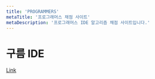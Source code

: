 ```yaml
---
title: 'PROGRAMMERS'
metaTitle: '프로그래머스 채점 사이트'
metaDescription: '프로그래머스 IDE 알고리즘 채점 사이트입니다.'
---
```


# 구름 IDE

[Link](https://programmers.co.kr/learn/challenges)
